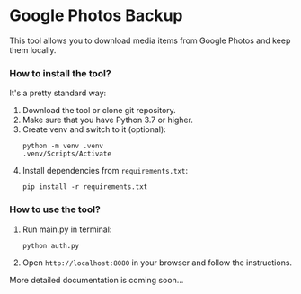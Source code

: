 # Google Photos Backup
This tool allows you to download media items from Google Photos and keep them locally.

### How to install the tool?
It's a pretty standard way:
1. Download the tool or clone git repository.
2. Make sure that you have Python 3.7 or higher.
3. Create venv and switch to it (optional):
   ```
   python -m venv .venv
   .venv/Scripts/Activate
   ```
4. Install dependencies from `requirements.txt`:
   ```
   pip install -r requirements.txt
   ```


### How to use the tool?
1. Run main.py in terminal:
   ```
   python auth.py
   ```
2. Open `http://localhost:8080` in your browser and follow the instructions.

More detailed documentation is coming soon...